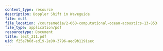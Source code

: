 ```yaml
---
content_type: resource
description: Doppler Shift in Waveguide
file: null
file_location: /coursemedia/2-068-computational-ocean-acoustics-13-853-spring-2003/f25e7b6ded192e903796aed9b1191aec_lect_211.pdf
file_type: application/pdf
resourcetype: Document
title: lect_211.pdf
uid: f25e7b6d-ed19-2e90-3796-aed9b1191aec
---
```

